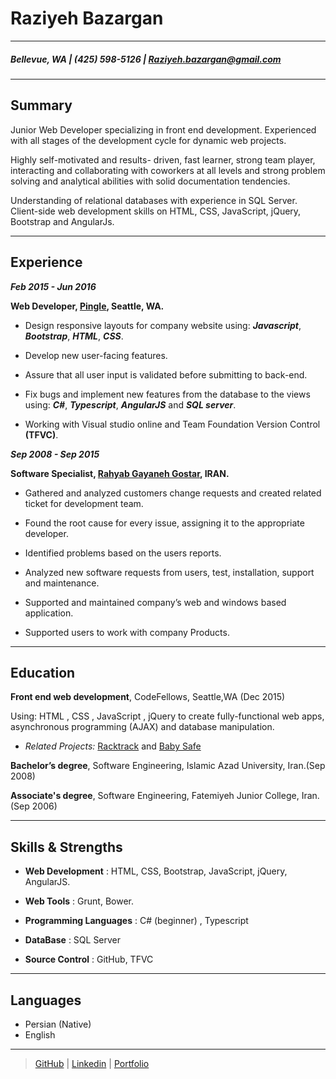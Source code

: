 Raziyeh Bazargan
============

----

##### Bellevue, WA | (425) 598-5126 | Raziyeh.bazargan@gmail.com

----

Summary
--------

Junior Web Developer specializing in front end development. Experienced with all stages of the development cycle for dynamic web projects.

Highly self-motivated and results- driven, fast learner, strong team player, interacting and collaborating with coworkers at all levels and strong problem solving and analytical abilities with solid documentation tendencies.

Understanding of relational databases with experience in SQL Server. Client-side web development skills on HTML, CSS, JavaScript, jQuery, Bootstrap and AngularJs.

--- 

Experience
---------

***Feb 2015 - Jun 2016***

 **Web Developer, [Pingle](http://pingle.co), Seattle, WA.**
 
  - Design responsive layouts for company website using: ***Javascript***, ***Bootstrap***, ***HTML***, ***CSS***.
  
  - Develop new user-facing features.
  
  - Assure that all user input is validated before submitting to back-end. 
  
  - Fix bugs and implement new features from the database to the views using: ***C#***, ***Typescript***, ***AngularJS*** and  ***SQL server***. 
  
  - Working with Visual studio online and Team Foundation Version Control **(TFVC)**.  
   
   
   
***Sep 2008 - Sep 2015***

  **Software Specialist, [Rahyab Gayaneh Gostar](http://rahyab.ir), IRAN.**	  
	  
- Gathered and analyzed customers change requests and created related ticket for development team. 

- Found the root cause for every issue, assigning it to the appropriate developer. 

- Identified problems based on the users reports. 

- Analyzed new software requests from users, test, installation, support and maintenance.

- Supported and maintained company’s web and windows based application.

- Supported users to work with company Products.

---

Education
---------

**Front end web development**, CodeFellows, Seattle,WA (Dec 2015)

  Using: HTML , CSS , JavaScript , jQuery to create fully-functional web apps, asynchronous programming (AJAX) and database manipulation.

   -  *Related Projects:* [Racktrack](http://ractrac.herokuapp.com/) and [Baby Safe](http://baby-safe.herokuapp.com/)
   

**Bachelor’s degree**, Software Engineering, Islamic Azad University, Iran.(Sep 2008)

**Associate's degree**, Software Engineering, Fatemiyeh Junior College, Iran.(Sep 2006)


---


Skills & Strengths
------------------

- **Web Development** : HTML, CSS, Bootstrap, JavaScript, jQuery, AngularJS.

- **Web Tools** : Grunt, Bower.

- **Programming Languages** : C# (beginner) , Typescript

-  **DataBase** : SQL Server 

- **Source Control** : GitHub, TFVC


---

Languages
---------

- Persian (Native)
- English


---

> [GitHub](https://github.com/Raziyehbazargan) | [Linkedin](https://www.linkedin.com/in/raziyehbazargan) | [Portfolio](http:raziyeh.info)



